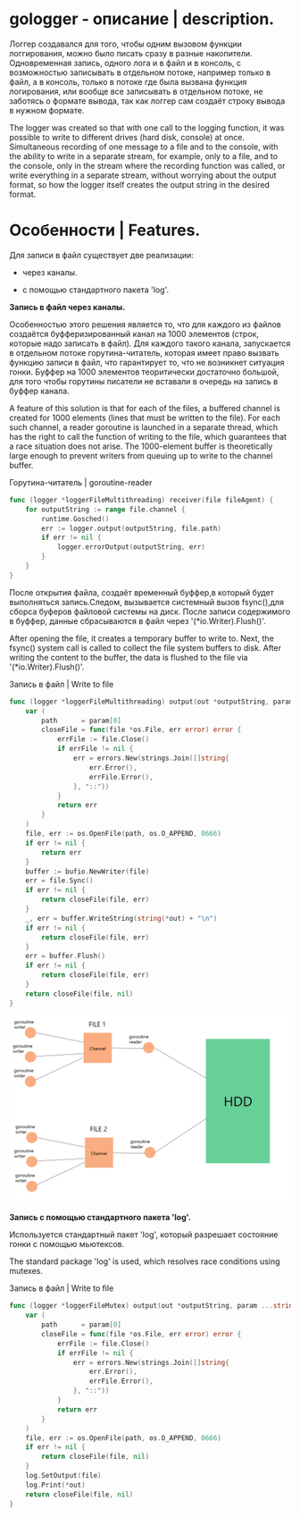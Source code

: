 # gologger - описание | description.

Логгер создавался для того, чтобы одним вызовом функции логгирования, можно было писать сразу в разные накопители.
Одновременная запись, одного лога и в файл и в консоль, с возможностью записывать в отдельном потоке, например только в файл,
а в консоль, только в потоке где была вызвана функция логирования, или вообще все записывать в отдельном потоке,
не заботясь о формате вывода, так как логгер сам создаёт строку вывода в нужном формате.

The logger was created so that with one call to the logging function, it was possible to write to different drives (hard disk, console) at once.
Simultaneous recording of one message to a file and to the console, with the ability to write in a separate stream, for example, only to a file, and to the console, only in the stream where the recording function was called, or write everything in a separate stream, without worrying about the output format, so how the logger itself creates the output string in the desired format.

# Особенности | Features.

Для записи в файл существует две реализации:

- через каналы.

- с помощью стандартного пакета 'log'.

**Запись в файл через каналы.**

Особенностью этого решения является то, что для каждого из файлов создаётся буфферизированный канал на 1000 элементов (строк, которые надо записать в файл).
Для каждого такого канала, запускается в отдельном потоке горутина-читатель, которая имеет право вызвать функцию записи в файл,
что гарантирует то, что не возникнет ситуация гонки. Буффер на 1000 элементов теоритически достаточно большой, для того чтобы горутины писатели не вставали в очередь
на запись в буффер канала.

A feature of this solution is that for each of the files, a buffered channel is created for 1000 elements (lines that must be written to the file).
For each such channel, a reader goroutine is launched in a separate thread, which has the right to call the function of writing to the file, which guarantees that a race situation does not arise. The 1000-element buffer is theoretically large enough to prevent writers from queuing up to write to the channel buffer.

Горутина-читатель | goroutine-reader
```go
func (logger *loggerFileMultithreading) receiver(file fileAgent) {
	for outputString := range file.channel {
		runtime.Gosched()
		err := logger.output(outputString, file.path)
		if err != nil {
			logger.errorOutput(outputString, err)
		}
	}
}
```

После открытия файла, создаёт временный буффер,в который будет выполняться запись.Следом, вызывается системный вызов fsync(),для сборса буферов файловой системы на диск.
После записи содержимого в буффер, данные сбрасываются в файл через '(*io.Writer).Flush()'.

After opening the file, it creates a temporary buffer to write to. Next, the fsync() system call is called to collect the file system buffers to disk.
After writing the content to the buffer, the data is flushed to the file via '(*io.Writer).Flush()'.

Запись в файл | Write to file
```go
func (logger *loggerFileMultithreading) output(out *outputString, param ...string) error {
	var (
		path      = param[0]
		closeFile = func(file *os.File, err error) error {
			errFile := file.Close()
			if errFile != nil {
				err = errors.New(strings.Join([]string{
					err.Error(),
					errFile.Error(),
				}, "::"))
			}
			return err
		}
	)
	file, err := os.OpenFile(path, os.O_APPEND, 0666)
	if err != nil {
		return err
	}
	buffer := bufio.NewWriter(file)
	err = file.Sync()
	if err != nil {
		return closeFile(file, err)
	}
	_, err = buffer.WriteString(string(*out) + "\n")
	if err != nil {
		return closeFile(file, err)
	}
	err = buffer.Flush()
	if err != nil {
		return closeFile(file, err)
	}
	return closeFile(file, nil)
}
```

![alt text](https://github.com/RobertGumpert/gologger/blob/master/examples/channel.png)


**Запись с помощью стандартного пакета 'log'.**

Используется стандартный пакет 'log', который разрешает состояние гонки с помощью мьютексов.

The standard package 'log' is used, which resolves race conditions using mutexes.

Запись в файл | Write to file
```go
func (logger *loggerFileMutex) output(out *outputString, param ...string) error {
	var (
		path      = param[0]
		closeFile = func(file *os.File, err error) error {
			errFile := file.Close()
			if errFile != nil {
				err = errors.New(strings.Join([]string{
					err.Error(),
					errFile.Error(),
				}, "::"))
			}
			return err
		}
	)
	file, err := os.OpenFile(path, os.O_APPEND, 0666)
	if err != nil {
		return closeFile(file, nil)
	}
	log.SetOutput(file)
	log.Print(*out)
	return closeFile(file, nil)
}
```
